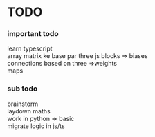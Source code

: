 # TODO

### important todo
learn typescript <br>
array matrix ke base par three js blocks => biases <br>
connections based on three =>weights <br>
maps <br>


### sub todo
brainstorm <br>
laydown maths <br>
work in python => basic <br>
migrate logic in js/ts <br>
